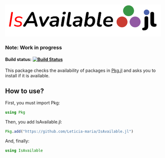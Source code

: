 ![alt text](PackageLogo.png)

### Note: Work in progress

#### Build status: [![Build Status](https://github.com/Dale-Black/PracticePackage.jl/workflows/CI/badge.svg)](https://github.com/Leticia-maria/IsAvailable.jl/actions)

This package checks the availability of packages in [Pkg.jl](https://pkgdocs.julialang.org/v1/) and asks you to install if it is available. 

## How to use?

First, you must import Pkg:

``` julia
using Pkg
```

Then, you add IsAvailable.jl:

``` julia
Pkg.add("https://github.com/Leticia-maria/IsAvailable.jl")
```

And, finally:

``` julia
using IsAvailable
```
